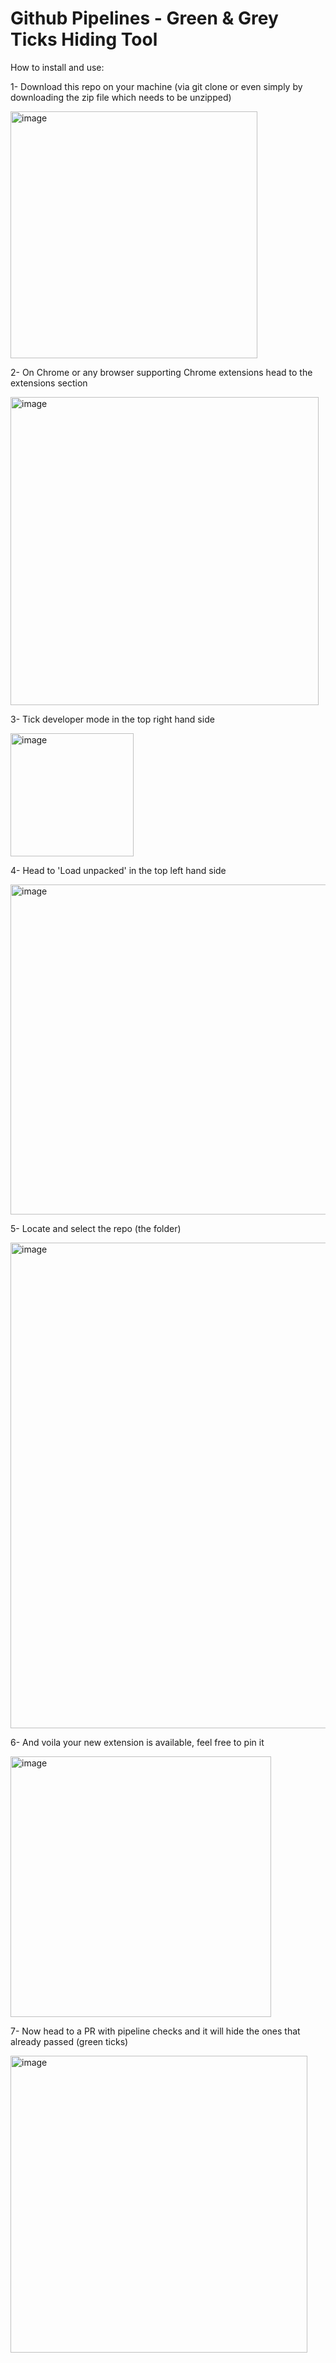 # Github Pipelines - Green & Grey Ticks Hiding Tool

How to install and use:

1- Download this repo on your machine (via git clone or even simply by downloading the zip file which needs to be unzipped)

<img width="395" alt="image" src="https://github.com/raphaelzenou/github-pipelines-green-tick-hiding-tool/assets/42899564/ce428d96-5044-4550-b172-a5b0683ce798">

2- On Chrome or any browser supporting Chrome extensions head to the extensions section

<img width="493" alt="image" src="https://github.com/raphaelzenou/github-pipelines-green-tick-hiding-tool/assets/42899564/3e91bbe0-d035-47e7-8993-44147086b6fb">

3- Tick developer mode in the top right hand side

<img width="197" alt="image" src="https://github.com/raphaelzenou/github-pipelines-green-tick-hiding-tool/assets/42899564/75df7180-52b9-4288-9469-0f810c68e95d">

4- Head to 'Load unpacked' in the top left hand side

<img width="528" alt="image" src="https://github.com/raphaelzenou/github-pipelines-green-tick-hiding-tool/assets/42899564/22f6735a-f159-4cce-b5d0-3313c0ab5b81">

5- Locate and select the repo (the folder)

<img width="777" alt="image" src="https://github.com/raphaelzenou/github-pipelines-green-tick-hiding-tool/assets/42899564/afba7926-250f-426d-a863-32b753419633">

6- And voila your new extension is available, feel free to pin it

<img width="417" alt="image" src="https://github.com/raphaelzenou/github-pipelines-green-tick-hiding-tool/assets/42899564/b4336206-a426-4ed4-bb54-435ff9bdd15d">

7- Now head to a PR with pipeline checks and it will hide the ones that already passed (green ticks)

<img width="475" alt="image" src="https://github.com/raphaelzenou/github-pipelines-green-tick-hiding-tool/assets/42899564/675aa8a8-cfe6-4aa2-ac48-7de7907178ef">
